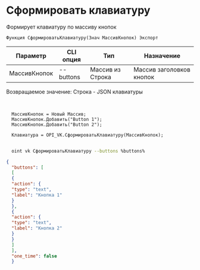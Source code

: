 ﻿---
sidebar_position: 1
---

# Сформировать клавиатуру
 Формирует клавиатуру по массиву кнопок



`Функция СформироватьКлавиатуру(Знач МассивКнопок) Экспорт`

  | Параметр | CLI опция | Тип | Назначение |
  |-|-|-|-|
  | МассивКнопок | --buttons | Массив из Строка | Массив заголовков кнопок |

  
  Возвращаемое значение:   Строка -  JSON клавиатуры

<br/>




```bsl title="Пример кода"
  МассивКнопок = Новый Массив;
  МассивКнопок.Добавить("Button 1");
  МассивКнопок.Добавить("Button 2");
  
  Клавиатура = OPI_VK.СформироватьКлавиатуру(МассивКнопок);
```
	


```sh title="Пример команды CLI"
    
  oint vk СформироватьКлавиатуру --buttons %buttons%

```

```json title="Результат"
{
  "buttons": [
  [
  {
  "action": {
  "type": "text",
  "label": "Кнопка 1"
  }
  },
  {
  "action": {
  "type": "text",
  "label": "Кнопка 2"
  }
  }
  ]
  ],
  "one_time": false
  }
```
